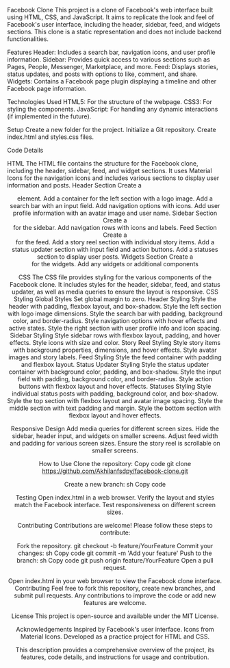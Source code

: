 Facebook Clone
This project is a clone of Facebook's web interface built using HTML, CSS, and JavaScript. It aims to replicate the look and feel of Facebook's user interface, including the header, sidebar, feed, and widgets sections. This clone is a static representation and does not include backend functionalities.

Features
Header: Includes a search bar, navigation icons, and user profile information.
Sidebar: Provides quick access to various sections such as Pages, People, Messenger, Marketplace, and more.
Feed: Displays stories, status updates, and posts with options to like, comment, and share.
Widgets: Contains a Facebook page plugin displaying a timeline and other Facebook page information.



Technologies Used
HTML5: For the structure of the webpage.
CSS3: For styling the components.
JavaScript: For handling any dynamic interactions (if implemented in the future).

Setup
Create a new folder for the project.
Initialize a Git repository.
Create index.html and styles.css files.

Code Details


HTML
The HTML file contains the structure for the Facebook clone, including the header, sidebar, feed, and widget sections. It uses Material Icons for the navigation icons and includes various sections to display user information and posts.
Header Section
Create a <header> element.
Add a container for the left section with a logo image.
Add a search bar with an input field.
Add navigation options with icons.
Add user profile information with an avatar image and user name.
Sidebar Section
Create a <div> for the sidebar.
Add navigation rows with icons and labels.
Feed Section
Create a <div> for the feed.
Add a story reel section with individual story items.
Add a status updater section with input field and action buttons.
Add a statuses section to display user posts.
Widgets Section
Create a <div> for the widgets.
Add any widgets or additional components


CSS
The CSS file provides styling for the various components of the Facebook clone. It includes styles for the header, sidebar, feed, and status updater, as well as media queries to ensure the layout is responsive.
CSS Styling
Global Styles
Set global margin to zero.
Header Styling
Style the header with padding, flexbox layout, and box-shadow.
Style the left section with logo image dimensions.
Style the search bar with padding, background color, and border-radius.
Style navigation options with hover effects and active states.
Style the right section with user profile info and icon spacing.
Sidebar Styling
Style sidebar rows with flexbox layout, padding, and hover effects.
Style icons with size and color.
Story Reel Styling
Style story items with background properties, dimensions, and hover effects.
Style avatar images and story labels.
Feed Styling
Style the feed container with padding and flexbox layout.
Status Updater Styling
Style the status updater container with background color, padding, and box-shadow.
Style the input field with padding, background color, and border-radius.
Style action buttons with flexbox layout and hover effects.
Statuses Styling
Style individual status posts with padding, background color, and box-shadow.
Style the top section with flexbox layout and avatar image spacing.
Style the middle section with text padding and margin.
Style the bottom section with flexbox layout and hover effects.


Responsive Design
Add media queries for different screen sizes.
Hide the sidebar, header input, and widgets on smaller screens.
Adjust feed width and padding for various screen sizes.
Ensure the story reel is scrollable on smaller screens.





How to Use
Clone the repository:
Copy code
git clone https://github.com/Akhilanfsdpy/facebook-clone.git


Create a new branch:
sh
Copy code

Testing
Open index.html in a web browser.
Verify the layout and styles match the Facebook interface.
Test responsiveness on different screen sizes.

Contributing
Contributions are welcome! Please follow these steps to contribute:

Fork the repository.
git checkout -b feature/YourFeature
Commit your changes:
sh
Copy code
git commit -m 'Add your feature'
Push to the branch:
sh
Copy code
git push origin feature/YourFeature
Open a pull request.




Open index.html in your web browser to view the Facebook clone interface.
Contributing
Feel free to fork this repository, create new branches, and submit pull requests. Any contributions to improve the code or add new features are welcome.

License
This project is open-source and available under the MIT License.

Acknowledgements
Inspired by Facebook's user interface.
Icons from Material Icons.
Developed as a practice project for HTML and CSS.


This description provides a comprehensive overview of the project, its features, code details, and instructions for usage and contribution.








